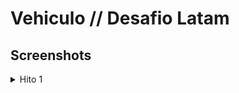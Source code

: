 # Vehiculo // Desafio Latam


## Screenshots
<details>

<summary>Hito 1</summary>

![App Screenshot](fotos/Captura.PNG)
![App Screenshot](fotos/Capturados.PNG)
![App Screenshot](fotos/Capturatres.PNG)

</details>